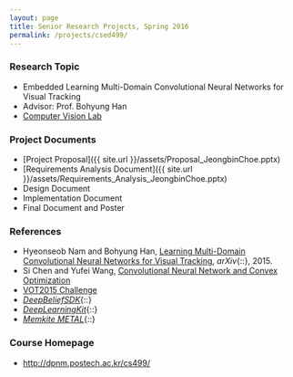 ```yaml
---
layout: page
title: Senior Research Projects, Spring 2016
permalink: /projects/csed499/
---
```


### Research Topic ###
* Embedded Learning Multi-Domain Convolutional Neural Networks for Visual Tracking
* Advisor: Prof. Bohyung Han
* <a href="http://cvlab.postech.ac.kr/lab/" target="blank">Computer Vision Lab</a>

### Project Documents ###
* [Project Proposal]({{ site.url }}/assets/Proposal_JeongbinChoe.pptx)
* [Requirements Analysis Document]({{ site.url }}/assets/Requirements_Analysis_JeongbinChoe.pptx)
* Design Document
* Implementation Document
* Final Document and Poster

### References ###
* Hyeonseob Nam and Bohyung Han, <a href="http://arxiv.org/pdf/1510.07945v2.pdf">Learning Multi-Domain Convolutional Neural Networks for Visual Tracking</a>, *arXiv*{::}, 2015.
* Si Chen and Yufei Wang, <a href="http://acsweb.ucsd.edu/~yuw176/report/ECE273.pdf">Convolutional Neural Network and Convex Optimization</a>
* <a href="http://www.votchallenge.net/vot2015/">VOT2015 Challenge</a>
* *<a href="https://github.com/jetpacapp/DeepBeliefSDK">DeepBeliefSDK</a>*{::}
* *<a href="http://deeplearningkit.org/">DeepLearningKit</a>*{::}
* *<a href="http://memkite.com/blog/category/metal-2/" target="blank">Memkite METAL</a>*{::}

### Course Homepage ###
* <a href="http://dpnm.postech.ac.kr/cs499/" target="blank">http://dpnm.postech.ac.kr/cs499/</a>
